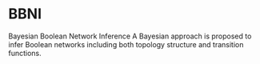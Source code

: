 # BBNI
Bayesian Boolean Network Inference
A Bayesian approach is proposed to infer Boolean networks including both topology structure and transition functions.  
